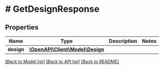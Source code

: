 # # GetDesignResponse

## Properties

Name | Type | Description | Notes
------------ | ------------- | ------------- | -------------
**design** | [**\OpenAPI\Client\Model\Design**](Design.md) |  |

[[Back to Model list]](../../README.md#models) [[Back to API list]](../../README.md#endpoints) [[Back to README]](../../README.md)
